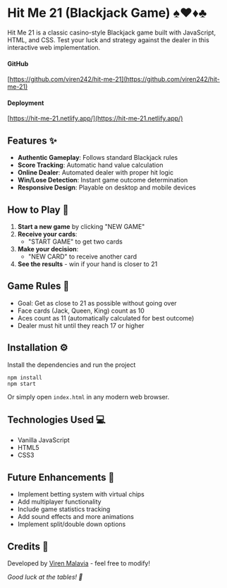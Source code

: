 # Hit Me 21 (Blackjack Game) ♠️♥️♦️♣️

Hit Me 21 is a classic casino-style Blackjack game built with JavaScript, HTML, and CSS. Test your luck and strategy against the dealer in this interactive web implementation.

#### GitHub

[https://github.com/viren242/hit-me-21](https://github.com/viren242/hit-me-21)

#### Deployment

[https://hit-me-21.netlify.app/](https://hit-me-21.netlify.app/)

## Features ✨

- **Authentic Gameplay**: Follows standard Blackjack rules
- **Score Tracking**: Automatic hand value calculation
- **Online Dealer**: Automated dealer with proper hit logic
- **Win/Lose Detection**: Instant game outcome determination
- **Responsive Design**: Playable on desktop and mobile devices

## How to Play 🚀

1. **Start a new game** by clicking "NEW GAME"
2. **Receive your cards**:
   - "START GAME" to get two cards
3. **Make your decision**:
   - "NEW CARD" to receive another card
4. **See the results** - win if your hand is closer to 21

## Game Rules 📜

- Goal: Get as close to 21 as possible without going over
- Face cards (Jack, Queen, King) count as 10
- Aces count as 11 (automatically calculated for best outcome)
- Dealer must hit until they reach 17 or higher

## Installation ⚙️

Install the dependencies and run the project

```
npm install
npm start
```

Or simply open `index.html` in any modern web browser.

## Technologies Used 💻

- Vanilla JavaScript
- HTML5
- CSS3

## Future Enhancements 🔮

- Implement betting system with virtual chips
- Add multiplayer functionality
- Include game statistics tracking
- Add sound effects and more animations
- Implement split/double down options

## Credits 🙏

Developed by [Viren Malavia](https://github.com/viren242) - feel free to modify!

_Good luck at the tables! 🎲_
